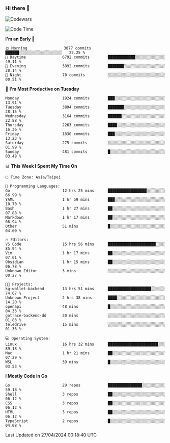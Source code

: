 ### Hi there 👋

![Codewars](https://www.codewars.com/users/omegaatt36/badges/small)

<!--START_SECTION:waka-->
![Code Time](http://img.shields.io/badge/Code%20Time-2%2C381%20hrs%2035%20mins-blue)

**I'm an Early 🐤** 

```text
🌞 Morning                3077 commits        ██████░░░░░░░░░░░░░░░░░░░   22.25 % 
🌆 Daytime                6792 commits        ████████████░░░░░░░░░░░░░   49.11 % 
🌃 Evening                3892 commits        ███████░░░░░░░░░░░░░░░░░░   28.14 % 
🌙 Night                  70 commits          ░░░░░░░░░░░░░░░░░░░░░░░░░   00.51 % 
```
📅 **I'm Most Productive on Tuesday** 

```text
Monday                   1924 commits        ███░░░░░░░░░░░░░░░░░░░░░░   13.91 % 
Tuesday                  3894 commits        ███████░░░░░░░░░░░░░░░░░░   28.15 % 
Wednesday                3164 commits        ██████░░░░░░░░░░░░░░░░░░░   22.88 % 
Thursday                 2263 commits        ████░░░░░░░░░░░░░░░░░░░░░   16.36 % 
Friday                   1830 commits        ███░░░░░░░░░░░░░░░░░░░░░░   13.23 % 
Saturday                 275 commits         ░░░░░░░░░░░░░░░░░░░░░░░░░   01.99 % 
Sunday                   481 commits         █░░░░░░░░░░░░░░░░░░░░░░░░   03.48 % 
```


📊 **This Week I Spent My Time On** 

```text
🕑︎ Time Zone: Asia/Taipei

💬 Programming Languages: 
Go                       12 hrs 25 mins      █████████████████░░░░░░░░   66.99 % 
YAML                     1 hr 59 mins        ███░░░░░░░░░░░░░░░░░░░░░░   10.70 % 
Bash                     1 hr 27 mins        ██░░░░░░░░░░░░░░░░░░░░░░░   07.88 % 
Markdown                 1 hr 17 mins        ██░░░░░░░░░░░░░░░░░░░░░░░   06.94 % 
Other                    51 mins             █░░░░░░░░░░░░░░░░░░░░░░░░   04.60 % 

🔥 Editors: 
VS Code                  15 hrs 56 mins      █████████████████████░░░░   85.94 % 
Vim                      1 hr 17 mins        ██░░░░░░░░░░░░░░░░░░░░░░░   07.01 % 
Obsidian                 1 hr 15 mins        ██░░░░░░░░░░░░░░░░░░░░░░░   06.78 % 
Unknown Editor           3 mins              ░░░░░░░░░░░░░░░░░░░░░░░░░   00.27 % 

🐱‍💻 Projects: 
kg-wallet-backend        13 hrs 51 mins      ███████████████████░░░░░░   74.67 % 
Unknown Project          2 hrs 38 mins       ████░░░░░░░░░░░░░░░░░░░░░   14.20 % 
openapi                  48 mins             █░░░░░░░░░░░░░░░░░░░░░░░░   04.33 % 
gotrace-backend-dd       20 mins             ░░░░░░░░░░░░░░░░░░░░░░░░░   01.83 % 
teledrive                15 mins             ░░░░░░░░░░░░░░░░░░░░░░░░░   01.36 % 

💻 Operating System: 
Linux                    16 hrs 32 mins      ██████████████████████░░░   89.18 % 
Mac                      1 hr 21 mins        ██░░░░░░░░░░░░░░░░░░░░░░░   07.29 % 
WSL                      39 mins             █░░░░░░░░░░░░░░░░░░░░░░░░   03.53 % 
```

**I Mostly Code in Go** 

```text
Go                       29 repos            ███████████████░░░░░░░░░░   59.18 % 
Shell                    3 repos             ██░░░░░░░░░░░░░░░░░░░░░░░   06.12 % 
CSS                      3 repos             ██░░░░░░░░░░░░░░░░░░░░░░░   06.12 % 
HTML                     3 repos             ██░░░░░░░░░░░░░░░░░░░░░░░   06.12 % 
TypeScript               2 repos             █░░░░░░░░░░░░░░░░░░░░░░░░   04.08 % 
```




 Last Updated on 27/04/2024 00:18:40 UTC
<!--END_SECTION:waka-->

<!--
**omegaatt36/omegaatt36** is a ✨ _special_ ✨ repository because its `README.md` (this file) appears on your GitHub profile.

Here are some ideas to get you started:

- 🔭 I’m currently working on ...
- 🌱 I’m currently learning ...
- 👯 I’m looking to collaborate on ...
- 🤔 I’m looking for help with ...
- 💬 Ask me about ...
- 📫 How to reach me: ...
- 😄 Pronouns: ...
- ⚡ Fun fact: ...
-->
